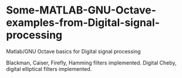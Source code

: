 # Some-MATLAB-GNU-Octave-examples-from-Digital-signal-processing

Matlab/GNU Octave basics for Digital signal processing

Blackman, Caiser, Firefly, Hamming filters implemented.
Digital Cheby, digital elliptical filters implemented.
